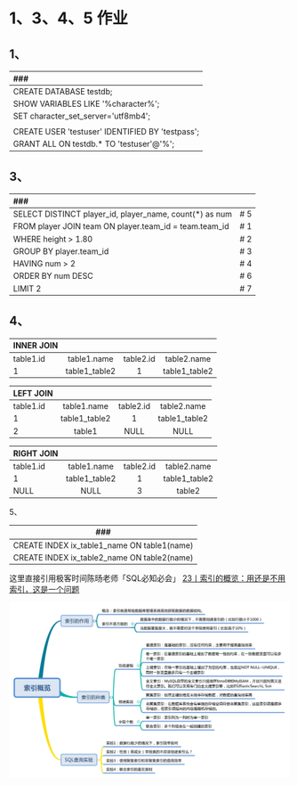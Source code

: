 # 1、3、4、5 作业



## 1、

|  ###                                             |
| :----------------------------------------------- |
| CREATE DATABASE testdb;                          |
| SHOW VARIABLES LIKE '%character%';               |
| SET character_set_server='utf8mb4';              |
|                                                  |
| CREATE USER 'testuser' IDENTIFIED BY 'testpass'; |
| GRANT ALL ON testdb.* TO 'testuser'@'%';         |



## 3、



|  ###                                                    |      |
| :------------------------------------------------------ | :--- |
| SELECT DISTINCT player_id, player_name, count(*) as num | # 5  |
| FROM player JOIN team ON player.team_id = team.team_id  | # 1  |
| WHERE height > 1.80                                     | # 2  |
| GROUP BY player.team_id                                 | # 3  |
| HAVING num > 2                                          | # 4  |
| ORDER BY num DESC                                       | # 6  |
| LIMIT 2                                                 | # 7  |



## 4、



| INNER JOIN |               |           |               |
| ---------- | :-----------: | :-------: | :-----------: |
| table1.id  |  table1.name  | table2.id |  table2.name  |
| 1          | table1_table2 |     1     | table1_table2 |



| LEFT JOIN |               |           |               |
| --------- | :-----------: | :-------: | :-----------: |
| table1.id |  table1.name  | table2.id |  table2.name  |
| 1         | table1_table2 |     1     | table1_table2 |
| 2         |    table1     |   NULL    |     NULL      |



| RIGHT JOIN |               |           |               |
| ---------- | :-----------: | :-------: | :-----------: |
| table1.id  |  table1.name  | table2.id |  table2.name  |
| 1          | table1_table2 |     1     | table1_table2 |
| NULL       |     NULL      |     3     |    table2     |



5、

| ###                                         |
| ------------------------------------------- |
| CREATE INDEX ix_table1_name ON table1(name) |
| CREATE INDEX ix_table2_name ON table2(name) |



这里直接引用极客时间陈旸老师「SQL必知必会」 [23丨索引的概览：用还是不用索引，这是一个问题](https://time.geekbang.org/column/article/112023)

![jpg](https://github.com/Zhang-Jinlei/Python005-01/blob/main/week03/SQL必知必会_23丨索引的概览：用还是不用索引，这是一个问题.jpg?raw=true)

